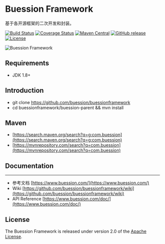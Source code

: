 # Buession Framework

基于各开源框架的二次开发和封装。

[![Build Status](https://travis-ci.org/buession/buessionframework.svg?branch=master)](https://travis-ci.org/buession/buessionframework)
[![Coverage Status](https://img.shields.io/codecov/c/github/buession/buessionframework/master.svg)](https://codecov.io/github/buession/buessionframework?branch=master&view=all#sort=coverage&dir=asc)
[![Maven Central](https://img.shields.io/maven-central/v/com.buession/buession-core.svg)](https://search.maven.org/search?q=g:com.buession)
[![GitHub release](https://img.shields.io/github/release/buession/buessionframework.svg)](https://github.com/buession/buessionframework/releases)
[![License](https://img.shields.io/badge/license-Apache%202-4EB1BA.svg)](https://www.apache.org/licenses/LICENSE-2.0.html)

![Buession Framework](docs/imags/logo.png "Buession Framework")

## Requirements

- JDK 1.8+

## Introduction

- git clone https://github.com/buession/buessionframework
- cd buessionframework/buession-parent && mvn install

## Maven

- [https://search.maven.org/search?q=g:com.buession](https://search.maven.org/search?q=g:com.buession)
- [https://mvnrepository.com/search?q=com.buession](https://mvnrepository.com/search?q=com.buession)

## Documentation
---

- 参考文档 [https://www.buession.com/](https://www.buession.com/)
- Wiki [https://github.com/buession/buessionframework/wiki](https://github.com/buession/buessionframework/wiki)
- API Reference [https://www.buession.com/doc/](https://www.buession.com/doc/)

## License

The Buession Framework is released under version 2.0 of the [Apache License](https://www.apache.org/licenses/LICENSE-2.0).